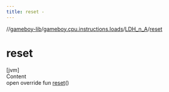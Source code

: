 ```yaml
---
title: reset -
---
```

//[gameboy-lib](../../index.md)/[gameboy.cpu.instructions.loads](../index.md)/[LDH_n_A](index.md)/[reset](reset.md)



# reset  
[jvm]  
Content  
open override fun [reset](reset.md)()  




